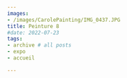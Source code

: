 ```yaml
---
images:
- /images/CarolePainting/IMG_0437.JPG
title: Peinture 8
#date: 2022-07-23
tags:
- archive # all posts
- expo
- accueil

---
```



